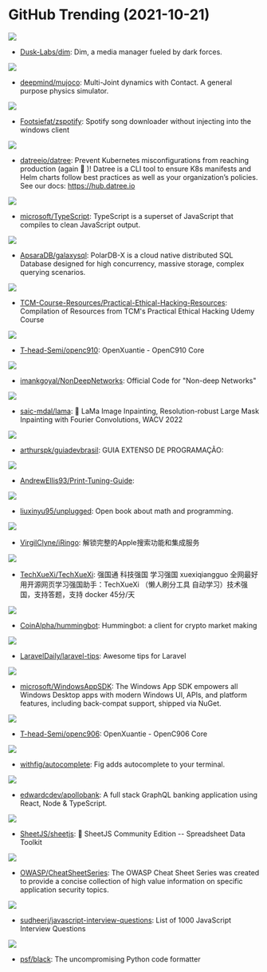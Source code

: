 # GitHub Trending (2021-10-21)

![](https://img.shields.io/badge/Rust-New%20203-green?style=flat-square&logo=appveyor)
- [Dusk-Labs/dim](https://github.com/Dusk-Labs/dim): Dim, a media manager fueled by dark forces.

![](https://img.shields.io/badge/C-New%20414-green?style=flat-square&logo=appveyor)
- [deepmind/mujoco](https://github.com/deepmind/mujoco): Multi-Joint dynamics with Contact. A general purpose physics simulator.

![](https://img.shields.io/badge/Python-New%20203-green?style=flat-square&logo=appveyor)
- [Footsiefat/zspotify](https://github.com/Footsiefat/zspotify): Spotify song downloader without injecting into the windows client

![](https://img.shields.io/badge/Go-New%20467-green?style=flat-square&logo=appveyor)
- [datreeio/datree](https://github.com/datreeio/datree): Prevent Kubernetes misconfigurations from reaching production (again 😤 )! Datree is a CLI tool to ensure K8s manifests and Helm charts follow best practices as well as your organization’s policies. See our docs: https://hub.datree.io

![](https://img.shields.io/badge/TypeScript-New%2029-green?style=flat-square&logo=appveyor)
- [microsoft/TypeScript](https://github.com/microsoft/TypeScript): TypeScript is a superset of JavaScript that compiles to clean JavaScript output.

![](https://img.shields.io/badge/Java-New%20100-green?style=flat-square&logo=appveyor)
- [ApsaraDB/galaxysql](https://github.com/ApsaraDB/galaxysql): PolarDB-X is a cloud native distributed SQL Database designed for high concurrency, massive storage, complex querying scenarios.

![](https://img.shields.io/badge/Python-New%2034-green?style=flat-square&logo=appveyor)
- [TCM-Course-Resources/Practical-Ethical-Hacking-Resources](https://github.com/TCM-Course-Resources/Practical-Ethical-Hacking-Resources): Compilation of Resources from TCM's Practical Ethical Hacking Udemy Course

![](https://img.shields.io/badge/Verilog-New%2077-green?style=flat-square&logo=appveyor)
- [T-head-Semi/openc910](https://github.com/T-head-Semi/openc910): OpenXuantie - OpenC910 Core

![](https://img.shields.io/badge/none-New%2039-green?style=flat-square&logo=appveyor)
- [imankgoyal/NonDeepNetworks](https://github.com/imankgoyal/NonDeepNetworks): Official Code for "Non-deep Networks"

![](https://img.shields.io/badge/Jupyter%20Notebook-New%20118-green?style=flat-square&logo=appveyor)
- [saic-mdal/lama](https://github.com/saic-mdal/lama): 🦙 LaMa Image Inpainting, Resolution-robust Large Mask Inpainting with Fourier Convolutions, WACV 2022

![](https://img.shields.io/badge/none-New%20333-green?style=flat-square&logo=appveyor)
- [arthurspk/guiadevbrasil](https://github.com/arthurspk/guiadevbrasil): GUIA EXTENSO DE PROGRAMAÇÃO:

![](https://img.shields.io/badge/none-New%2018-green?style=flat-square&logo=appveyor)
- [AndrewEllis93/Print-Tuning-Guide](https://github.com/AndrewEllis93/Print-Tuning-Guide): 

![](https://img.shields.io/badge/TeX-New%20104-green?style=flat-square&logo=appveyor)
- [liuxinyu95/unplugged](https://github.com/liuxinyu95/unplugged): Open book about math and programming.

![](https://img.shields.io/badge/JavaScript-New%20102-green?style=flat-square&logo=appveyor)
- [VirgilClyne/iRingo](https://github.com/VirgilClyne/iRingo): 解锁完整的Apple搜索功能和集成服务

![](https://img.shields.io/badge/Python-New%2080-green?style=flat-square&logo=appveyor)
- [TechXueXi/TechXueXi](https://github.com/TechXueXi/TechXueXi): 强国通 科技强国 学习强国 xuexiqiangguo 全网最好用开源网页学习强国助手：TechXueXi （懒人刷分工具 自动学习）技术强国，支持答题，支持 docker 45分/天

![](https://img.shields.io/badge/Python-New%20106-green?style=flat-square&logo=appveyor)
- [CoinAlpha/hummingbot](https://github.com/CoinAlpha/hummingbot): Hummingbot: a client for crypto market making

![](https://img.shields.io/badge/none-New%2080-green?style=flat-square&logo=appveyor)
- [LaravelDaily/laravel-tips](https://github.com/LaravelDaily/laravel-tips): Awesome tips for Laravel

![](https://img.shields.io/badge/C%2B%2B-New%2010-green?style=flat-square&logo=appveyor)
- [microsoft/WindowsAppSDK](https://github.com/microsoft/WindowsAppSDK): The Windows App SDK empowers all Windows Desktop apps with modern Windows UI, APIs, and platform features, including back-compat support, shipped via NuGet.

![](https://img.shields.io/badge/Verilog-New%2012-green?style=flat-square&logo=appveyor)
- [T-head-Semi/openc906](https://github.com/T-head-Semi/openc906): OpenXuantie - OpenC906 Core

![](https://img.shields.io/badge/TypeScript-New%2013-green?style=flat-square&logo=appveyor)
- [withfig/autocomplete](https://github.com/withfig/autocomplete): Fig adds autocomplete to your terminal.

![](https://img.shields.io/badge/TypeScript-New%209-green?style=flat-square&logo=appveyor)
- [edwardcdev/apollobank](https://github.com/edwardcdev/apollobank): A full stack GraphQL banking application using React, Node & TypeScript.

![](https://img.shields.io/badge/JavaScript-New%2012-green?style=flat-square&logo=appveyor)
- [SheetJS/sheetjs](https://github.com/SheetJS/sheetjs): 📗 SheetJS Community Edition -- Spreadsheet Data Toolkit

![](https://img.shields.io/badge/Python-New%2010-green?style=flat-square&logo=appveyor)
- [OWASP/CheatSheetSeries](https://github.com/OWASP/CheatSheetSeries): The OWASP Cheat Sheet Series was created to provide a concise collection of high value information on specific application security topics.

![](https://img.shields.io/badge/JavaScript-New%2063-green?style=flat-square&logo=appveyor)
- [sudheerj/javascript-interview-questions](https://github.com/sudheerj/javascript-interview-questions): List of 1000 JavaScript Interview Questions

![](https://img.shields.io/badge/Python-New%2078-green?style=flat-square&logo=appveyor)
- [psf/black](https://github.com/psf/black): The uncompromising Python code formatter

